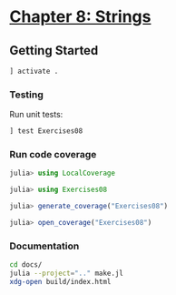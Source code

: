 # [Chapter 8: Strings](https://benlauwens.github.io/ThinkJulia.jl/latest/book.html#chap08)

## Getting Started

```julia
] activate .
```

### Testing

Run unit tests:

```julia
] test Exercises08
```

### Run code coverage

```julia
julia> using LocalCoverage

julia> using Exercises08

julia> generate_coverage("Exercises08")

julia> open_coverage("Exercises08")
```

### Documentation

```bash
cd docs/
julia --project=".." make.jl
xdg-open build/index.html
```
